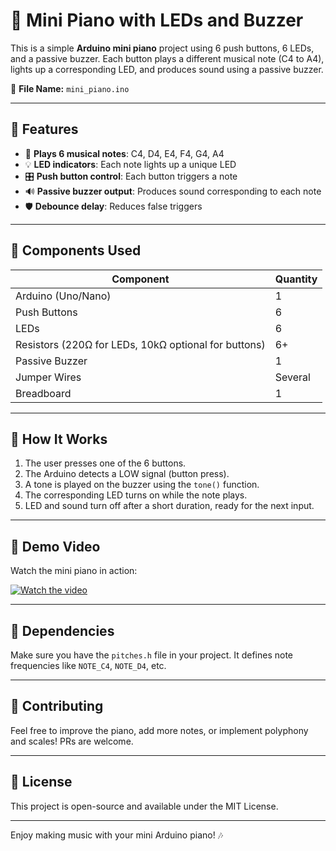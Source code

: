 # 🎹 Mini Piano with LEDs and Buzzer

This is a simple **Arduino mini piano** project using 6 push buttons, 6 LEDs, and a passive buzzer. Each button plays a different musical note (C4 to A4), lights up a corresponding LED, and produces sound using a passive buzzer.

📁 **File Name:** `mini_piano.ino`

---

## 🔧 Features

- 🎵 **Plays 6 musical notes**: C4, D4, E4, F4, G4, A4
- 💡 **LED indicators**: Each note lights up a unique LED
- 🎛️ **Push button control**: Each button triggers a note
- 🔊 **Passive buzzer output**: Produces sound corresponding to each note
- 🛡️ **Debounce delay**: Reduces false triggers

---

## 🧰 Components Used

| Component        | Quantity |
|------------------|----------|
| Arduino (Uno/Nano) | 1        |
| Push Buttons      | 6        |
| LEDs              | 6        |
| Resistors (220Ω for LEDs, 10kΩ optional for buttons) | 6+ |
| Passive Buzzer    | 1        |
| Jumper Wires      | Several  |
| Breadboard        | 1        |

---

## 🚀 How It Works

1. The user presses one of the 6 buttons.
2. The Arduino detects a LOW signal (button press).
3. A tone is played on the buzzer using the `tone()` function.
4. The corresponding LED turns on while the note plays.
5. LED and sound turn off after a short duration, ready for the next input.

---

## 🎥 Demo Video

Watch the mini piano in action:

[![Watch the video](https://img.youtube.com/vi/HNtZoiYIM40/0.jpg)](https://www.youtube.com/shorts/-_8KB8qRQIQ)

---

## 📄 Dependencies

Make sure you have the `pitches.h` file in your project. It defines note frequencies like `NOTE_C4`, `NOTE_D4`, etc.

---

## 🤝 Contributing

Feel free to improve the piano, add more notes, or implement polyphony and scales! PRs are welcome.

---

## 🪪 License

This project is open-source and available under the MIT License.

---

Enjoy making music with your mini Arduino piano! 🎶
